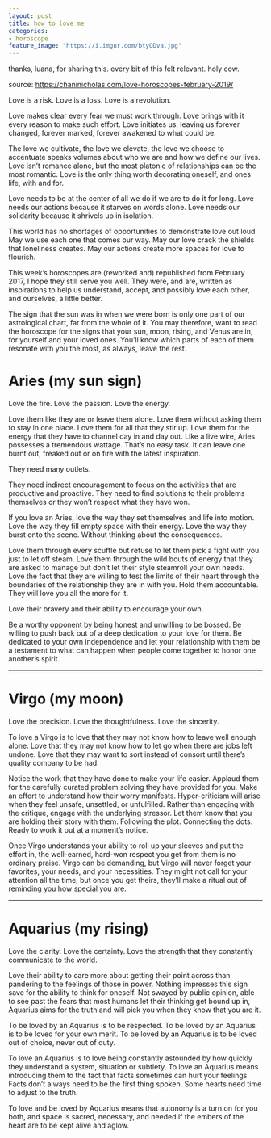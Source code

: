 ```yaml
---
layout: post
title: how to love me
categories:
- horoscope
feature_image: "https://i.imgur.com/btyODva.jpg"
---
```


thanks, luana, for sharing this. every bit of this felt relevant. holy cow. 

source: https://chaninicholas.com/love-horoscopes-february-2019/

Love is a risk. Love is a loss. Love is a revolution.

Love makes clear every fear we must work through. Love brings with it every reason to make such effort. Love initiates us, leaving us forever changed, forever marked, forever awakened to what could be.

The love we cultivate, the love we elevate, the love we choose to accentuate speaks volumes about who we are and how we define our lives.  Love isn’t romance alone, but the most platonic of relationships can be the most romantic. Love is the only thing worth decorating oneself, and ones life, with and for.

Love needs to be at the center of all we do if we are to do it for long. Love needs our actions because it starves on words alone. Love needs our solidarity because it shrivels up in isolation.

This world has no shortages of opportunities to demonstrate love out loud. May we use each one that comes our way. May our love crack the shields that loneliness creates. May our actions create more spaces for love to flourish.

This week’s horoscopes are (reworked and) republished from February 2017, I hope they still serve you well. They were, and are, written as inspirations to help us understand, accept, and possibly love each other, and ourselves, a little better.

The sign that the sun was in when we were born is only one part of our astrological chart, far from the whole of it. You may therefore, want to read the horoscope for the signs that your sun, moon, rising, and Venus are in, for yourself and your loved ones. You’ll know which parts of each of them resonate with you the most, as always, leave the rest.





# Aries (my sun sign)

Love the fire. Love the passion. Love the energy.

Love them like they are or leave them alone. Love them without asking them to stay in one place. Love them for all that they stir up. Love them for the energy that they have to channel day in and day out. Like a live wire, Aries possesses a tremendous wattage. That’s no easy task. It can leave one burnt out, freaked out or on fire with the latest inspiration.

They need many outlets.

They need indirect encouragement to focus on the activities that are productive and proactive. They need to find solutions to their problems themselves or they won’t respect what they have won.

If you love an Aries, love the way they set themselves and life into motion. Love the way they fill empty space with their energy. Love the way they burst onto the scene. Without thinking about the consequences.

Love them through every scuffle but refuse to let them pick a fight with you just to let off steam. Love them through the wild bouts of energy that they are asked to manage but don’t let their style steamroll your own needs. Love the fact that they are willing to test the limits of their heart through the boundaries of the relationship they are in with you. Hold them accountable. They will love you all the more for it.

Love their bravery and their ability to encourage your own.

Be a worthy opponent by being honest and unwilling to be bossed. Be willing to push back out of a deep dedication to your love for them. Be dedicated to your own independence and let your relationship with them be a testament to what can happen when people come together to honor one another’s spirit.

---

# Virgo (my moon)

Love the precision. Love the thoughtfulness. Love the sincerity.

To love a Virgo is to love that they may not know how to leave well enough alone. Love that they may not know how to let go when there are jobs left undone. Love that they may want to sort instead of consort until there’s quality company to be had.

Notice the work that they have done to make your life easier. Applaud them for the carefully curated problem solving they have provided for you. Make an effort to understand how their worry manifests. Hyper-criticism will arise when they feel unsafe, unsettled, or unfulfilled. Rather than engaging with the critique, engage with the underlying stressor. Let them know that you are holding their story with them. Following the plot. Connecting the dots. Ready to work it out at a moment’s notice.

Once Virgo understands your ability to roll up your sleeves and put the effort in, the well-earned, hard-won respect you get from them is no ordinary praise. Virgo can be demanding, but Virgo will never forget your favorites, your needs, and your necessities. They might not call for your attention all the time, but once you get theirs, they’ll make a ritual out of reminding you how special you are.

---

# Aquarius (my rising)

Love the clarity. Love the certainty. Love the strength that they constantly communicate to the world.

Love their ability to care more about getting their point across than pandering to the feelings of those in power. Nothing impresses this sign save for the ability to think for oneself. Not swayed by public opinion, able to see past the fears that most humans let their thinking get bound up in, Aquarius aims for the truth and will pick you when they know that you are it.

To be loved by an Aquarius is to be respected. To be loved by an Aquarius is to be loved for your own merit. To be loved by an Aquarius is to be loved out of choice, never out of duty.

To love an Aquarius is to love being constantly astounded by how quickly they understand a system, situation or subtlety. To love an Aquarius means introducing them to the fact that facts sometimes can hurt your feelings. Facts don’t always need to be the first thing spoken. Some hearts need time to adjust to the truth.

To love and be loved by Aquarius means that autonomy is a turn on for you both, and space is sacred, necessary, and needed if the embers of the heart are to be kept alive and aglow.